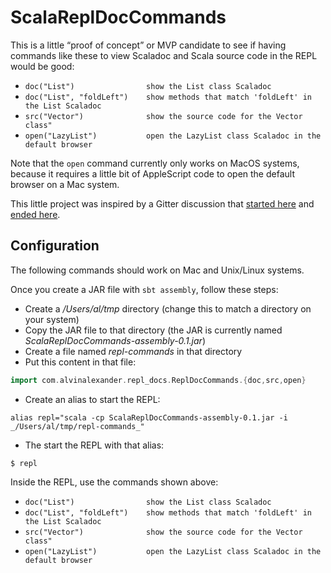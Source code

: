 # ScalaReplDocCommands

This is a little “proof of concept” or MVP candidate
to see if having commands like these to view Scaladoc
and Scala source code in the REPL would be good:

- `doc("List")                show the List class Scaladoc`
- `doc("List", "foldLeft")    show methods that match 'foldLeft' in the List Scaladoc`
- `src("Vector")              show the source code for the Vector class"`
- `open("LazyList")           open the LazyList class Scaladoc in the default browser`

Note that the `open` command currently only works on MacOS systems, because it requires a little bit of AppleScript code to open the default browser on a Mac system.

This little project was inspired by a Gitter discussion that
[started here](https://gitter.im/lampepfl/dotty?at=5fac172ddc70b5159a06e74d)
and [ended here](https://gitter.im/lampepfl/dotty?at=5fac2e86c6fe0131d4ec65a6).


## Configuration

The following commands should work on Mac and Unix/Linux systems.

Once you create a JAR file with `sbt assembly`, follow these steps:

- Create a _/Users/al/tmp_ directory (change this to match a directory on your system)
- Copy the JAR file to that directory (the JAR is currently named _ScalaReplDocCommands-assembly-0.1.jar_)
- Create a file named _repl-commands_ in that directory
- Put this content in that file:

```scala
import com.alvinalexander.repl_docs.ReplDocCommands.{doc,src,open}
```

- Create an alias to start the REPL:

````
alias repl="scala -cp ScalaReplDocCommands-assembly-0.1.jar -i _/Users/al/tmp/repl-commands_"
````

- The start the REPL with that alias:

````
$ repl
````

Inside the REPL, use the commands shown above:

- `doc("List")                show the List class Scaladoc`
- `doc("List", "foldLeft")    show methods that match 'foldLeft' in the List Scaladoc`
- `src("Vector")              show the source code for the Vector class"`
- `open("LazyList")           open the LazyList class Scaladoc in the default browser`















